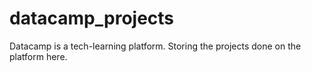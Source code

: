 # datacamp_projects
Datacamp is a tech-learning platform. 
Storing the projects done on the platform here.
